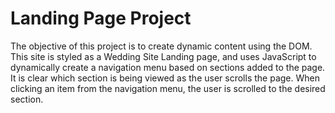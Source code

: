 # Landing Page Project 
The objective of this project is to create dynamic content using the DOM. This site is styled as a Wedding Site Landing page, and uses JavaScript to dynamically create a navigation menu based on sections added to the page. It is clear which section is being viewed as the user scrolls the page. When clicking an item from the navigation menu, the user is scrolled to the desired section.
